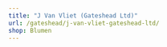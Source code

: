 ```yaml
---
title: "J Van Vliet (Gateshead Ltd)"
url: /gateshead/j-van-vliet-gateshead-ltd/
shop: Blumen
---
```

